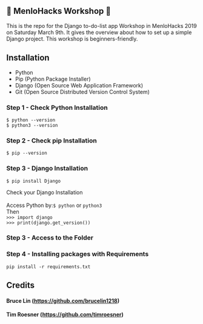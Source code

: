 ## :wrench: MenloHacks Workshop :hammer:

This is the repo for the Django to-do-list app Workshop in MenloHacks 2019 on Saturday March 9th.
It gives the overview about how to set up a simple Django project. This workshop is beginners-friendly.

## Installation
* Python
* Pip (Python Package Installer)
* Django (Open Source Web Application Framework)
* Git (Open Source Distributed Version Control System)

### Step 1 - Check Python Installation<br>
`$ python --version`<br>
`$ python3 --version`

### Step 2 - Check pip Installation<br>
`$ pip --version`

### Step 3 - Django Installation
`$ pip install Django`

Check your Django Installation<br><br>
Access Python by:`$ python` or `python3`<br>
Then<br>
`>>> import django`<br>
`>>> print(django.get_version())`<br>

### Step 3 - Access to the Folder

### Step 4 - Installing packages with Requirements
`pip install -r requirements.txt`


## Credits

#### Bruce Lin (https://github.com/brucelin1218)
#### Tim Roesner (https://github.com/timroesner)

